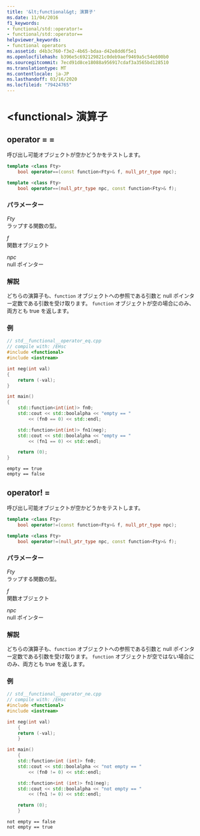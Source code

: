 ```yaml
---
title: '&lt;functional&gt; 演算子'
ms.date: 11/04/2016
f1_keywords:
- functional/std::operator!=
- functional/std::operator==
helpviewer_keywords:
- functional operators
ms.assetid: d4b3c760-f3e2-4b65-bdaa-d42e8dd6f5e1
ms.openlocfilehash: b396e5c692129821c0deb9aef9469a5c54e600b0
ms.sourcegitcommit: 7ecd91d8ce18088a956917cdaf3a3565bd128510
ms.translationtype: MT
ms.contentlocale: ja-JP
ms.lasthandoff: 03/16/2020
ms.locfileid: "79424765"
---
```

# <a name="ltfunctionalgt-operators"></a>&lt;functional&gt; 演算子

## <a name="op_eq_eq"></a>operator = =

呼び出し可能オブジェクトが空かどうかをテストします。

```cpp
template <class Fty>
    bool operator==(const function<Fty>& f, null_ptr_type npc);

template <class Fty>
    bool operator==(null_ptr_type npc, const function<Fty>& f);
```

### <a name="parameters"></a>パラメーター

*Fty*\
ラップする関数の型。

*f*\
関数オブジェクト

*npc*\
null ポインター

### <a name="remarks"></a>解説

どちらの演算子も、`function` オブジェクトへの参照である引数と null ポインター定数である引数を受け取ります。 `function` オブジェクトが空の場合にのみ、両方とも true を返します。

### <a name="example"></a>例

```cpp
// std__functional__operator_eq.cpp
// compile with: /EHsc
#include <functional>
#include <iostream>

int neg(int val)
{
    return (-val);
}

int main()
{
    std::function<int(int)> fn0;
    std::cout << std::boolalpha << "empty == "
        << (fn0 == 0) << std::endl;

    std::function<int(int)> fn1(neg);
    std::cout << std::boolalpha << "empty == "
        << (fn1 == 0) << std::endl;

    return (0);
}
```

```Output
empty == true
empty == false
```

## <a name="op_neq"></a>operator! =

呼び出し可能オブジェクトが空かどうかをテストします。

```cpp
template <class Fty>
    bool operator!=(const function<Fty>& f, null_ptr_type npc);

template <class Fty>
    bool operator!=(null_ptr_type npc, const function<Fty>& f);
```

### <a name="parameters"></a>パラメーター

*Fty*\
ラップする関数の型。

*f*\
関数オブジェクト

*npc*\
null ポインター

### <a name="remarks"></a>解説

どちらの演算子も、`function` オブジェクトへの参照である引数と null ポインター定数である引数を受け取ります。 `function` オブジェクトが空ではない場合にのみ、両方とも true を返します。

### <a name="example"></a>例

```cpp
// std__functional__operator_ne.cpp
// compile with: /EHsc
#include <functional>
#include <iostream>

int neg(int val)
    {
    return (-val);
    }

int main()
    {
    std::function<int (int)> fn0;
    std::cout << std::boolalpha << "not empty == "
        << (fn0 != 0) << std::endl;

    std::function<int (int)> fn1(neg);
    std::cout << std::boolalpha << "not empty == "
        << (fn1 != 0) << std::endl;

    return (0);
    }
```

```Output
not empty == false
not empty == true
```
